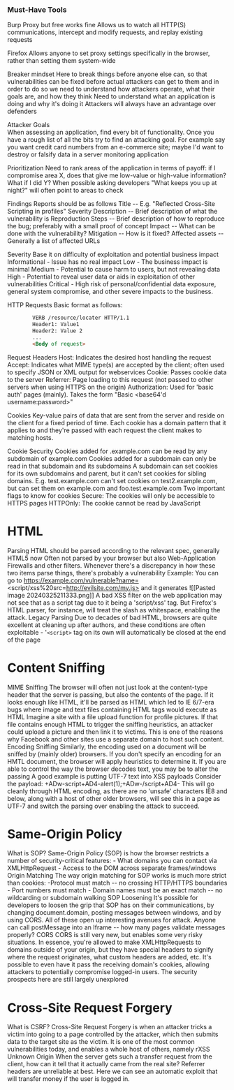 <h3> Must-Have Tools </h3>
Burp Proxy but free works fine
	Allows us to watch all HTTP(S) communications, intercept and modify requests, and replay existing requests

Firefox
	Allows anyone to set proxy settings specifically in the browser, rather than setting them system-wide

Breaker mindset
	Here to break things before anyone else can, so that vulnerabilities can be fixed before actual attackers can get to them and in order to do so we need to understand how attackers operate, what their goals are, and how they think
	Need to understand what an application is doing and why it's doing it
	Attackers will always have an advantage over defenders

Attacker Goals 	
	When assessing an application, find every bit of functionality. Once you have a rough list of all the bits try to find an attacking goal. For example say you want credit card numbers from an e-commerce site; maybe I'd want to destroy or falsify data in a server monitoring application 

Prioritization 
	Need to rank areas of the application in terms of payoff: if I compromise area X, does that give me low-value or high-value information? What if I did Y? 
	When possible asking developers "What keeps you up at night?" will often point to areas to check

Findings 
	Reports should be as follows
	Title -- E.g. "Reflected Cross-Site Scripting in profiles"
	Severity 
	Description -- Brief description of what the vulnerability is 
	Reproduction Steps -- Brief description of how to reproduce the bug; preferably with a small proof of concept 
	Impact -- What can be done with the vulnerability?
	Mitigation -- How is it fixed?
	Affected assets -- Generally a list of affected URLs

Severity
	Base it on difficulty of exploitation and potential business impact
	Informational - Issue has no real impact
	Low - The business impact is minimal
	Medium - Potential to cause harm to users, but not revealing data
	High - Potential to reveal user data or aids in exploitation of other vulnerabilities 
	Critical - High risk of personal/confidential data exposure, general system compromise, and other severe impacts to the business.

HTTP Requests 
	Basic format as follows:
``` html
		VERB /resource/locater HTTP/1.1
		Header1: Value1
		Header2: Value 2
		...
		<Body of request>
```

Request Headers
	Host: Indicates the desired host handling the request 
	Accept: Indicates what MIME type(s) are accepted by the client; often used to specify JSON or XML output for webservices
	Cookie: Passes cookie data to the server
	Referrer: Page loading to this request (not passed to other servers when using HTTPS on the origin)
	Authorization: Used for 'basic auth' pages (mainly). Takes the form "Basic <base64'd username:password>"

Cookies
	Key-value pairs of data that are sent from the server and reside on the client for a fixed period of time.
	Each cookie has a domain pattern that it applies to and they're passed with each request the client makes to matching hosts.

Cookie Security
	Cookies added for .example.com can be read by any subdomain of example.com
	Cookies added for a subdomain can only be read in that subdomain and its subdomains 
	A subdomain can set cookies for its own subdomains and parent, but it can't set cookies for sibling domains.
	E.g. test.example.com can't set cookies on test2.example.com, but can set them on example.com and foo.test.example.com
	Two important flags to know for cookies 
		Secure: The cookies will only be accessible to HTTPS pages
		HTTPOnly: The cookie cannot be read by JavaScript 

# HTML

Parsing 
	HTML should be parsed according to the relevant spec, generally HTML5 now
	Often not parsed by your browser but also Web-Application Firewalls and other filters.
	Whenever there's a discrepancy in how these two items parse things, there's probably a vulnerability 
	Example:
		You can go to https://example.com/vulnerable?name=<script/xss%20src=http://evilsite.com/my.js> and it generates
		![[Pasted image 20240325211333.png]]
		A bad XSS filter on the web application may not see that as a script tag due to it being a 'script/xss' tag. But Firefox's HTML parser, for instance, will treat the slash as whitespace, enabling the attack.
Legacy Parsing 
	Due to decades of bad HTML, browsers are quite excellent at cleaning up after authors, and these conditions are often exploitable 
	- '`<script>` tag on its own will automatically be closed at the end of the page

# Content Sniffing

MIME Sniffing
	The browser will often not just look at the content-type header that the server is passing, but also the contents of the page. If it looks enough like HTML, it'll be parsed as HTML which led to IE 6/7-era bugs where image and text files containing HTML tags would execute as HTML
	Imagine a site with a file upload function for profile pictures. 
	If that file contains enough HTML to trigger the sniffing heuristics, an attacker could upload a picture and then link it to victims.
	This is one of the reasons why Facebook and other sites use a separate domain to host such content.
Encoding Sniffing
	Similarly, the encoding used on a document will be sniffed by (mainly older) browsers.
	If you don't specify an encoding for an HMTL document, the browser will apply heuristics to determine it.
	If you are able to control the way the browser decodes text, you may be to alter the passing
	A good example is putting UTF-7 text into XSS payloads
	Consider the payload:
	+ADw-script+AD4-alert(1);+ADw-/script+AD4-
	This will go cleanly through HTML encoding, as there are no 'unsafe' characters
	IE8 and below, along with a host of other older browsers, will see this in a page as UTF-7 and switch the parsing over enabling the attack to succeed.

# Same-Origin Policy

What is SOP?
	Same-Origin Policy (SOP) is how the browser restricts a number of security-critical features:
	- What domains you can contact via XMLHttpRequest
	- Access to the DOM across separate frames/windows
Origin Matching
	The way origin matching for SOP works is much more strict than cookies:
	-Protocol must match -- no crossing HTTP/HTTPS boundaries
	- Port numbers must match 
	- Domain names must be an exact match -- no wildcarding or subdomain walking 
SOP Loosening
	It's possible for developers to loosen the grip that SOP has on their communications, by changing document.domain, posting messages between windows, and by using CORS.
	All of these open up interesting avenues for attack. 
	Anyone can call postMessage into an Iframe -- how many pages validate messages properly?
CORS
	CORS is still very new, but enables some very risky situations. In essence, you're allowed to make XMLHttpRequests to domains outside of your origin, but they have special headers to signify where the request originates, what custom headers are added, etc.
	It's possible to even have it pass the receiving domain's cookies, allowing attackers to potentially compromise logged-in users. The security prospects here are still largely unexplored 

# Cross-Site Request Forgery

What is CSRF?
	Cross-Site Request Forgery is when an attacker tricks a victim into going to a page controlled by the attacker, which then submits data to the target site as the victim.
	It is one of the most common vulnerabilities today, and enables a whole host of others, namely rXSS
Unknown Origin
	When the server gets such a transfer request from the client, how can it tell that it actually came from the real site? Referrer headers are unreliable at best.
	Here we can see an automatic exploit that will transfer money if the user is logged in.